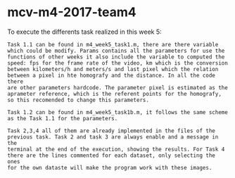 # mcv-m4-2017-team4

To execute the differents task realized in this week 5:

    Task 1.1 can be found in m4_week5_task1.m, there are there variable which could be modify. Params contains all the parameters for use the 
	functions of other weeks it also include the variable to computed the speed: fps for the frame rate of the video, km which is the conversion 
	between kilometers/h and meters/s and last pixel which the relation between a pixel in hte homografy and the distance. In all the code there
	are other parameters hardcode. The parameter pixel is estimated as the aprameter reference, which is the referent points for the homografy, 
	so this recomended to change this parameters.
	
	Task 1.2 can be found in m4_week5_task1b.m, it follows the same scheme as the Task 1.1 for the parameters.

	Task 2,3,4 all of them are already implemented in the files of the previous task. Task 2 and task 3 are always enable and a message in the 
	terminal at the end of the execution, showing the results. For Task 4 there are the lines commented for each dataset, only selecting the ones 
	for the own dataste will make the program work with these images.
	